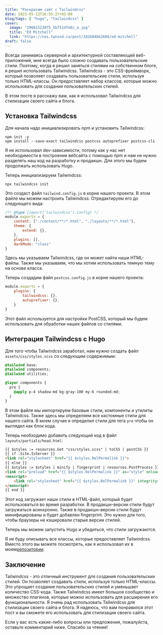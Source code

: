 ```yaml
---
title: "Раскрасим сайт с Tailwindcss"
date: 2023-05-12T16:55:27+03:00
blog/tags: [ "hugo", "tailwindcss" ]
cover:
  image: "29681523075_5b751dfe8c_o.jpg"
  title: "Ed Mitchell"
  link: "https://nos.twnsnd.co/post/182684842680/ed-mitchell"
draft: false
---
```


Всегда занимаясь серверной и архитектурной составляющей веб-приложений, мне всегда было сложно создавать
пользовательские стили. Поэтому, когда я решил заняться стилями на собственном блоге, я решил использовать Tailwindcss.
Tailwindcss - это CSS-фреймворк, который позволяет создавать пользовательские стили, используя только HTML-классы. Он
предоставляет набор классов, которые можно использовать для создания пользовательских стилей.

В этом посте я расскажу вам, как я использовал Tailwindcss для стилизации своего сайта и блога.

<!--more-->

## Установка Tailwindcss

Для начала надо инициализировать npm и установить Tailwindcss:

```shell
npm init -y
npm install --save-exact tailwindcss postcss autoprefixer postcss-cli
```

Я не использовал dev-зависимости, потому как у нас нет необходимости в построении вебсайта с помощью npm и нам не нужно
разделять наш код на разработку и продакшн. Для этого мы будем продолжать использовать Hugo.

Теперь инициализируем Tailwindcss:

```shell
npx tailwindcss init
```

Это создаст файл `tailwind.config.js` в корне нашего проекта. В этом файле мы можем настроить Tailwindcss. Отредактируем
его до следующего вида:

```js
/** @type {import('tailwindcss').Config} */
module.exports = {
    content: ["./content/**/*.html", "./layouts/**/*.html"],
    theme: {
        extend: {},
    },
    plugins: [],
    darkMode: "class"
}
```

Здесь мы указываем Tailwindcss, где он может найти наши HTML-файлы. Также мы указываем, что мы хотим использовать темную
тему на основе класса.

Теперь создадим файл `postcss.config.js` в корне нашего проекта:

```js
module.exports = {
    plugins: {
        tailwindcss: {},
        autoprefixer: {},
    }
}
```

Этот файл используется для настройки PostCSS, который мы будем использовать для обработки наших файлов со стилями.

## Интеграция Tailwindcss с Hugo

Для того чтобы Tailwindcss заработал, нам нужно создать файл `assets/css/styles.scss` со следующим содержимым:

```scss
@tailwind base;
@tailwind components;
@tailwind utilities;

@layer components {
  pre {
    @apply p-4 shadow-md bg-gray-100 my-6 rounded-md;
  }
}
```

В этом файле мы импортируем базовые стили, компоненты и утилиты Tailwindcss. Также здесь мы определяем все кастомные
стили для нашего сайта. В моем случае я определил стили для тега `pre` чтобы он выглядел как блок кода.

Теперь необходимо добавить следующий код в файл `layouts/partials/head.html`:

```html
{{ $styles := resources.Get "css/styles.scss" | toCSS | postCSS }}
{{ if .Site.IsServer }}
<link rel="stylesheet" href="{{ $styles.RelPermalink }}">
{{ else }}
{{ $styles := $styles | minify | fingerprint | resources.PostProcess }}
<link rel="preload" href="{{ $styles.RelPermalink }}" as="style" onload="this.onload=null;this.rel='stylesheet'">
<noscript>
    <link rel="stylesheet" href="{{ $styles.RelPermalink }}" integrity="{{ $styles.Data.Integrity }}">
</noscript>
{{ end }}
```

Этот код загружает наши стили в HTML-файл, который будет использоваться во время разработки. В продакшн-версии стили
будут загружаться асинхронно. Также в продакшн-версии стили будут минифицированы и будет добавлен fingerprint. Это нужно
для того, чтобы браузеры не кэшировали старые версии стилей.

Теперь мы можем запустить Hugo и убедиться, что стили загружаются.

Я не буду описывать все классы, которые предоставляет Tailwindcss. Вместо этого вы можете посмотреть, как я использовал
их в моем[репозитории](https://github.com/andrewmolyuk/andrew.molyuk.com).

## Заключение

Tailwindcss - это отличный инструмент для создания пользовательских стилей. Он позволяет создавать стили, используя
только HTML-классы. Это упрощает создание пользовательских стилей и уменьшает количество CSS-кода. Также Tailwindcss
имеет большое сообщество и множество плагинов, которые можно использовать для расширения его функциональности. Я очень
рад использовать Tailwindcss для стилизации своего сайта и блога. Я надеюсь, что вам понравился этот пост и вы сможете
его использовать для стилизации своего сайта.

Если у вас есть какие-либо вопросы или предложения, пожалуйста, оставьте комментарий ниже. Спасибо за чтение!

